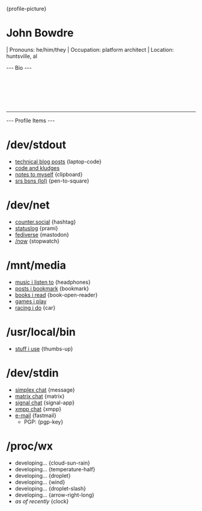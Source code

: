 {profile-picture}

# John Bowdre

| Pronouns: he/him/they
| Occupation: platform architect
| Location: huntsville, al

--- Bio ---

<div style="height: 5rem;"><span id="typo" data-typo-chance="2" data-typing-delay="40" data-typing-jitter="20"></span></div>

---

--- Profile Items ---

# /dev/stdout
- [technical blog posts](https://runtimeterror.dev) {laptop-code}
- [code and kludges](https://github.com/jbowdre)
- [notes to myself](https://notes.runtimeterror.dev) {clipboard}
- [srs bsns (lol)](https://srsbsns.lol) {pen-to-square}

# /dev/net
- [counter.social](https://counter.social/@john_b) {hashtag}
- [statuslog](https://status.jbowdre.lol) {prami}
- [fediverse](https://vim.wtf/@wq) {mastodon}
- [/now](https://jbowdre.lol/now) {stopwatch}

# /mnt/media
- [music i listen to](https://www.last.fm/user/pushpianotire) {headphones}
- [posts i bookmark](https://links.bowdre.net/bookmarks/shared?q=%23PostRoll) {bookmark}
- [books i read](https://app.thestorygraph.com/profile/voiceroyalslam) {book-open-reader}
- [games i play](https://steamcommunity.com/id/codesplice/)
- [racing i do](https://www.youtube.com/playlist?list=PLwzr4uKY-x-EwCv-rWNGefdikuW6Oy9O_) {car}

# /usr/local/bin
- [stuff i use](https://srsbsns.lol/uses) {thumbs-up}

# /dev/stdin
- [simplex chat](https://url.jbowdre.lol/simplex-chat-invite) {message}
- [matrix chat](https://matrix.to/#/@jbowdre:omg.lol) {matrix}
- [signal chat](https://signal.me/#eu/lyHZbMnlM16O0w48j3rshYBofO0K-iXOt9LGwln7TS-fNKEHCrxH3La325q8IjRU) {signal-app}
- [xmpp chat](https://conversations.im/i/jbowdre@omg.lol?omemo-sid-1374125881=a620f3c57733601a6646f6f13a71c86fc9be8dd4126fd158ef3e0a26beb0b434) {xmpp}
- [e-mail](mailto:jbowdre@omg.lol) {fastmail}
  - PGP: {pgp-key}

# /proc/wx
- <span id="conditions">developing...</span> {cloud-sun-rain}
- <span id="temp">developing...</span> {temperature-half}
- <span id="humidity">developing...</span> {droplet}
- <span id="wind">developing...</span> {wind}
- <span id="rainToday">developing...</span> {droplet-slash}
- <span id="pressure">developing...</span> {arrow-right-long}
- <i>as of <span id="time">recently</span></i> {clock}








